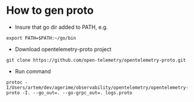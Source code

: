 # How to gen proto

* Insure that go dir added to PATH, e.g. 
```
export PATH=$PATH:~/go/bin
```
* Download opentelemetry-proto project
```
git clone https://github.com/open-telemetry/opentelemetry-proto.git
```
* Run command
```
protoc -I/Users/artem/dev/agerime/observability/opentelemetry/opentelemetry-proto -I. --go_out=. --go-grpc_out=. logs.proto
```